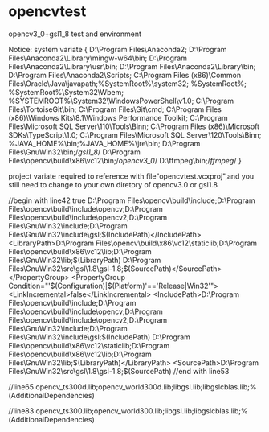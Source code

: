 # opencvtest
opencv3_0+gsl1_8 test and environment

Notice:
system  variate {
D:\Program Files\Anaconda2;
D:\Program Files\Anaconda2\Library\mingw-w64\bin;
D:\Program Files\Anaconda2\Library\usr\bin;
D:\Program Files\Anaconda2\Library\bin;
D:\Program Files\Anaconda2\Scripts;
C:\Program Files (x86)\Common Files\Oracle\Java\javapath;%SystemRoot%\system32;
%SystemRoot%;
%SystemRoot%\System32\Wbem;
%SYSTEMROOT%\System32\WindowsPowerShell\v1.0\;
C:\Program Files\TortoiseGit\bin;
C:\Program Files\Git\cmd;
C:\Program Files (x86)\Windows Kits\8.1\Windows Performance Toolkit\;
C:\Program Files\Microsoft SQL Server\110\Tools\Binn\;
C:\Program Files (x86)\Microsoft SDKs\TypeScript\1.0\;
C:\Program Files\Microsoft SQL Server\120\Tools\Binn\;
%JAVA_HOME%\bin;%JAVA_HOME%\jre\bin;
D:\Program Files\GnuWin32\bin;/*gsl1_8*/
D:\Program Files\opencv\build\x86\vc12\bin;/*opencv3_0*/
D:\ffmpeg\bin;/*ffmpeg*/
}



project variate required to reference with file"opencvtest.vcxproj",and you still need to change to your own diretory of opencv3.0 or gsl1.8

//begin with line42
  <PropertyGroup Condition="'$(Configuration)|$(Platform)'=='Debug|Win32'">
    <LinkIncremental>true</LinkIncremental>
    <IncludePath>D:\Program Files\opencv\build\include;D:\Program Files\opencv\build\include\opencv;D:\Program Files\opencv\build\include\opencv2;D:\Program Files\GnuWin32\include;D:\Program Files\GnuWin32\include\gsl;$(IncludePath)</IncludePath>
    <LibraryPath>D:\Program Files\opencv\build\x86\vc12\staticlib;D:\Program Files\opencv\build\x86\vc12\lib;D:\Program Files\GnuWin32\lib;$(LibraryPath)</LibraryPath>
    <SourcePath>D:\Program Files\GnuWin32\src\gsl\1.8\gsl-1.8;$(SourcePath)</SourcePath>
  </PropertyGroup>
  <PropertyGroup Condition="'$(Configuration)|$(Platform)'=='Release|Win32'">
    <LinkIncremental>false</LinkIncremental>
    <IncludePath>D:\Program Files\opencv\build\include;D:\Program Files\opencv\build\include\opencv;D:\Program Files\opencv\build\include\opencv2;D:\Program Files\GnuWin32\include;D:\Program Files\GnuWin32\include\gsl;$(IncludePath)</IncludePath>
    <LibraryPath>D:\Program Files\opencv\build\x86\vc12\staticlib;D:\Program Files\opencv\build\x86\vc12\lib;D:\Program Files\GnuWin32\lib;$(LibraryPath)</LibraryPath>
    <SourcePath>D:\Program Files\GnuWin32\src\gsl\1.8\gsl-1.8;$(SourcePath)</SourcePath>
  </PropertyGroup>
//end with line53


//line65
    <AdditionalDependencies>opencv_ts300d.lib;opencv_world300d.lib;libgsl.lib;libgslcblas.lib;%(AdditionalDependencies)</AdditionalDependencies>


//line83
      <AdditionalDependencies>opencv_ts300.lib;opencv_world300.lib;libgsl.lib;libgslcblas.lib;%(AdditionalDependencies)</AdditionalDependencies>
